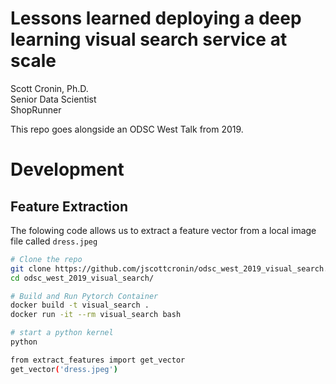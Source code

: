 # Lessons learned deploying a deep learning visual search service at scale
Scott Cronin, Ph.D.  
Senior Data Scientist  
ShopRunner

This repo goes alongside an ODSC West Talk from 2019.


# Development
## Feature Extraction

The folowing code allows us to extract a feature vector from a local image file called `dress.jpeg`

```bash
# Clone the repo
git clone https://github.com/jscottcronin/odsc_west_2019_visual_search.git
cd odsc_west_2019_visual_search/

# Build and Run Pytorch Container
docker build -t visual_search .
docker run -it --rm visual_search bash

# start a python kernel
python

from extract_features import get_vector
get_vector('dress.jpeg')
```
